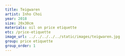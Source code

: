 ```yaml
---
title: Teigwaren
artist: Inho Choi
year: 2018
size: 20x30cm
materials: oil on price etiquette
etc: /price-etiquette
image_url: ../../../../../static/images/teigwaren.jpg
group: price etiquette
group_order: 1
---
```

